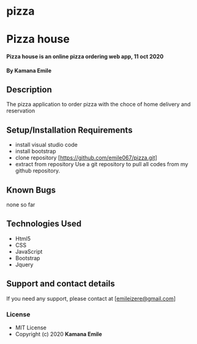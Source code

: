 # pizza
# Pizza house
#### Pizza house is an online pizza ordering web app, 11 oct 2020
#### By **Kamana Emile**
## Description
The pizza application to order pizza with the choce of home delivery and reservation
## Setup/Installation Requirements
* install visual studio code
* install bootstrap
* clone repository [https://github.com/emile067/pizza.git]
* extract from repository
Use a git repository to pull all codes from my github repository.
## Known Bugs
none so far
## Technologies Used
* Html5
* CSS
* JavaScript
* Bootstrap
* Jquery
## Support and contact details
If you need any support, please contact at [emileizere@gmail.com]
### License
* MIT License
* Copyright (c) 2020 **Kamana Emile**
